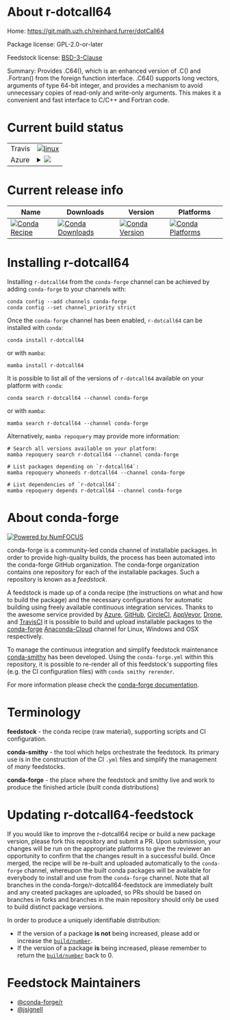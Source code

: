 About r-dotcall64
=================

Home: https://git.math.uzh.ch/reinhard.furrer/dotCall64

Package license: GPL-2.0-or-later

Feedstock license: [BSD-3-Clause](https://github.com/conda-forge/r-dotcall64-feedstock/blob/main/LICENSE.txt)

Summary: Provides .C64(), which is an enhanced version of .C() and .Fortran() from the foreign function interface. .C64() supports long vectors, arguments of type 64-bit integer, and provides a mechanism to avoid unnecessary copies of read-only and write-only arguments. This makes it a convenient and fast interface to C/C++ and Fortran code.

Current build status
====================


<table><tr>
    <td>Travis</td>
    <td>
      <a href="https://app.travis-ci.com/conda-forge/r-dotcall64-feedstock">
        <img alt="linux" src="https://img.shields.io/travis/com/conda-forge/r-dotcall64-feedstock/main.svg?label=Linux">
      </a>
    </td>
  </tr>
    
  <tr>
    <td>Azure</td>
    <td>
      <details>
        <summary>
          <a href="https://dev.azure.com/conda-forge/feedstock-builds/_build/latest?definitionId=1090&branchName=main">
            <img src="https://dev.azure.com/conda-forge/feedstock-builds/_apis/build/status/r-dotcall64-feedstock?branchName=main">
          </a>
        </summary>
        <table>
          <thead><tr><th>Variant</th><th>Status</th></tr></thead>
          <tbody><tr>
              <td>linux_64_r_base4.1</td>
              <td>
                <a href="https://dev.azure.com/conda-forge/feedstock-builds/_build/latest?definitionId=1090&branchName=main">
                  <img src="https://dev.azure.com/conda-forge/feedstock-builds/_apis/build/status/r-dotcall64-feedstock?branchName=main&jobName=linux&configuration=linux%20linux_64_r_base4.1" alt="variant">
                </a>
              </td>
            </tr><tr>
              <td>linux_64_r_base4.2</td>
              <td>
                <a href="https://dev.azure.com/conda-forge/feedstock-builds/_build/latest?definitionId=1090&branchName=main">
                  <img src="https://dev.azure.com/conda-forge/feedstock-builds/_apis/build/status/r-dotcall64-feedstock?branchName=main&jobName=linux&configuration=linux%20linux_64_r_base4.2" alt="variant">
                </a>
              </td>
            </tr><tr>
              <td>linux_aarch64_r_base4.1</td>
              <td>
                <a href="https://dev.azure.com/conda-forge/feedstock-builds/_build/latest?definitionId=1090&branchName=main">
                  <img src="https://dev.azure.com/conda-forge/feedstock-builds/_apis/build/status/r-dotcall64-feedstock?branchName=main&jobName=linux&configuration=linux%20linux_aarch64_r_base4.1" alt="variant">
                </a>
              </td>
            </tr><tr>
              <td>linux_aarch64_r_base4.2</td>
              <td>
                <a href="https://dev.azure.com/conda-forge/feedstock-builds/_build/latest?definitionId=1090&branchName=main">
                  <img src="https://dev.azure.com/conda-forge/feedstock-builds/_apis/build/status/r-dotcall64-feedstock?branchName=main&jobName=linux&configuration=linux%20linux_aarch64_r_base4.2" alt="variant">
                </a>
              </td>
            </tr><tr>
              <td>linux_ppc64le_r_base4.1</td>
              <td>
                <a href="https://dev.azure.com/conda-forge/feedstock-builds/_build/latest?definitionId=1090&branchName=main">
                  <img src="https://dev.azure.com/conda-forge/feedstock-builds/_apis/build/status/r-dotcall64-feedstock?branchName=main&jobName=linux&configuration=linux%20linux_ppc64le_r_base4.1" alt="variant">
                </a>
              </td>
            </tr><tr>
              <td>linux_ppc64le_r_base4.2</td>
              <td>
                <a href="https://dev.azure.com/conda-forge/feedstock-builds/_build/latest?definitionId=1090&branchName=main">
                  <img src="https://dev.azure.com/conda-forge/feedstock-builds/_apis/build/status/r-dotcall64-feedstock?branchName=main&jobName=linux&configuration=linux%20linux_ppc64le_r_base4.2" alt="variant">
                </a>
              </td>
            </tr><tr>
              <td>osx_64_r_base4.1</td>
              <td>
                <a href="https://dev.azure.com/conda-forge/feedstock-builds/_build/latest?definitionId=1090&branchName=main">
                  <img src="https://dev.azure.com/conda-forge/feedstock-builds/_apis/build/status/r-dotcall64-feedstock?branchName=main&jobName=osx&configuration=osx%20osx_64_r_base4.1" alt="variant">
                </a>
              </td>
            </tr><tr>
              <td>osx_64_r_base4.2</td>
              <td>
                <a href="https://dev.azure.com/conda-forge/feedstock-builds/_build/latest?definitionId=1090&branchName=main">
                  <img src="https://dev.azure.com/conda-forge/feedstock-builds/_apis/build/status/r-dotcall64-feedstock?branchName=main&jobName=osx&configuration=osx%20osx_64_r_base4.2" alt="variant">
                </a>
              </td>
            </tr><tr>
              <td>osx_arm64_r_base4.1</td>
              <td>
                <a href="https://dev.azure.com/conda-forge/feedstock-builds/_build/latest?definitionId=1090&branchName=main">
                  <img src="https://dev.azure.com/conda-forge/feedstock-builds/_apis/build/status/r-dotcall64-feedstock?branchName=main&jobName=osx&configuration=osx%20osx_arm64_r_base4.1" alt="variant">
                </a>
              </td>
            </tr><tr>
              <td>osx_arm64_r_base4.2</td>
              <td>
                <a href="https://dev.azure.com/conda-forge/feedstock-builds/_build/latest?definitionId=1090&branchName=main">
                  <img src="https://dev.azure.com/conda-forge/feedstock-builds/_apis/build/status/r-dotcall64-feedstock?branchName=main&jobName=osx&configuration=osx%20osx_arm64_r_base4.2" alt="variant">
                </a>
              </td>
            </tr><tr>
              <td>win_64</td>
              <td>
                <a href="https://dev.azure.com/conda-forge/feedstock-builds/_build/latest?definitionId=1090&branchName=main">
                  <img src="https://dev.azure.com/conda-forge/feedstock-builds/_apis/build/status/r-dotcall64-feedstock?branchName=main&jobName=win&configuration=win%20win_64_" alt="variant">
                </a>
              </td>
            </tr>
          </tbody>
        </table>
      </details>
    </td>
  </tr>
</table>

Current release info
====================

| Name | Downloads | Version | Platforms |
| --- | --- | --- | --- |
| [![Conda Recipe](https://img.shields.io/badge/recipe-r--dotcall64-green.svg)](https://anaconda.org/conda-forge/r-dotcall64) | [![Conda Downloads](https://img.shields.io/conda/dn/conda-forge/r-dotcall64.svg)](https://anaconda.org/conda-forge/r-dotcall64) | [![Conda Version](https://img.shields.io/conda/vn/conda-forge/r-dotcall64.svg)](https://anaconda.org/conda-forge/r-dotcall64) | [![Conda Platforms](https://img.shields.io/conda/pn/conda-forge/r-dotcall64.svg)](https://anaconda.org/conda-forge/r-dotcall64) |

Installing r-dotcall64
======================

Installing `r-dotcall64` from the `conda-forge` channel can be achieved by adding `conda-forge` to your channels with:

```
conda config --add channels conda-forge
conda config --set channel_priority strict
```

Once the `conda-forge` channel has been enabled, `r-dotcall64` can be installed with `conda`:

```
conda install r-dotcall64
```

or with `mamba`:

```
mamba install r-dotcall64
```

It is possible to list all of the versions of `r-dotcall64` available on your platform with `conda`:

```
conda search r-dotcall64 --channel conda-forge
```

or with `mamba`:

```
mamba search r-dotcall64 --channel conda-forge
```

Alternatively, `mamba repoquery` may provide more information:

```
# Search all versions available on your platform:
mamba repoquery search r-dotcall64 --channel conda-forge

# List packages depending on `r-dotcall64`:
mamba repoquery whoneeds r-dotcall64 --channel conda-forge

# List dependencies of `r-dotcall64`:
mamba repoquery depends r-dotcall64 --channel conda-forge
```


About conda-forge
=================

[![Powered by
NumFOCUS](https://img.shields.io/badge/powered%20by-NumFOCUS-orange.svg?style=flat&colorA=E1523D&colorB=007D8A)](https://numfocus.org)

conda-forge is a community-led conda channel of installable packages.
In order to provide high-quality builds, the process has been automated into the
conda-forge GitHub organization. The conda-forge organization contains one repository
for each of the installable packages. Such a repository is known as a *feedstock*.

A feedstock is made up of a conda recipe (the instructions on what and how to build
the package) and the necessary configurations for automatic building using freely
available continuous integration services. Thanks to the awesome service provided by
[Azure](https://azure.microsoft.com/en-us/services/devops/), [GitHub](https://github.com/),
[CircleCI](https://circleci.com/), [AppVeyor](https://www.appveyor.com/),
[Drone](https://cloud.drone.io/welcome), and [TravisCI](https://travis-ci.com/)
it is possible to build and upload installable packages to the
[conda-forge](https://anaconda.org/conda-forge) [Anaconda-Cloud](https://anaconda.org/)
channel for Linux, Windows and OSX respectively.

To manage the continuous integration and simplify feedstock maintenance
[conda-smithy](https://github.com/conda-forge/conda-smithy) has been developed.
Using the ``conda-forge.yml`` within this repository, it is possible to re-render all of
this feedstock's supporting files (e.g. the CI configuration files) with ``conda smithy rerender``.

For more information please check the [conda-forge documentation](https://conda-forge.org/docs/).

Terminology
===========

**feedstock** - the conda recipe (raw material), supporting scripts and CI configuration.

**conda-smithy** - the tool which helps orchestrate the feedstock.
                   Its primary use is in the construction of the CI ``.yml`` files
                   and simplify the management of *many* feedstocks.

**conda-forge** - the place where the feedstock and smithy live and work to
                  produce the finished article (built conda distributions)


Updating r-dotcall64-feedstock
==============================

If you would like to improve the r-dotcall64 recipe or build a new
package version, please fork this repository and submit a PR. Upon submission,
your changes will be run on the appropriate platforms to give the reviewer an
opportunity to confirm that the changes result in a successful build. Once
merged, the recipe will be re-built and uploaded automatically to the
`conda-forge` channel, whereupon the built conda packages will be available for
everybody to install and use from the `conda-forge` channel.
Note that all branches in the conda-forge/r-dotcall64-feedstock are
immediately built and any created packages are uploaded, so PRs should be based
on branches in forks and branches in the main repository should only be used to
build distinct package versions.

In order to produce a uniquely identifiable distribution:
 * If the version of a package **is not** being increased, please add or increase
   the [``build/number``](https://docs.conda.io/projects/conda-build/en/latest/resources/define-metadata.html#build-number-and-string).
 * If the version of a package **is** being increased, please remember to return
   the [``build/number``](https://docs.conda.io/projects/conda-build/en/latest/resources/define-metadata.html#build-number-and-string)
   back to 0.

Feedstock Maintainers
=====================

* [@conda-forge/r](https://github.com/conda-forge/r/)
* [@jsignell](https://github.com/jsignell/)

